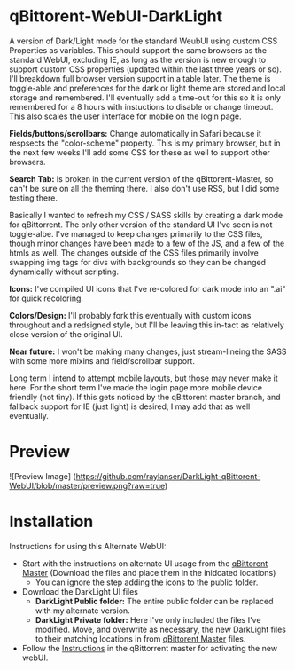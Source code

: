 # qBittorent-WebUI-DarkLight
A version of Dark/Light mode for the standard WeubUI using custom CSS Properties as variables. This should support the same browsers as the standard WebUI, excluding IE, as long as the version is new enough to support custom CSS properties (updated within the last three years or so). I'll breakdown full browser version support in a table later. The theme is toggle-able and preferences for the dark or light theme are stored and local storage and remembered. I'll eventually add a time-out for this so it is only remembered for a 8 hours with instuctions to disable or change timeout. This also scales the user interface for mobile on the login page.

**Fields/buttons/scrollbars:** Change automatically in Safari because it respsects the "color-scheme" property. This is my primary browser, but in the next few weeks I'll add some CSS for these as well to support other browsers.

**Search Tab:** Is broken in the current version of the qBittorent-Master, so can't be sure on all the theming there. I also don't use RSS, but I did some testing there.

Basically I wanted to refresh my CSS / SASS skills by creating a dark mode for qBittorrent. The only other version of the standard UI I've seen is not toggle-albe. I've managed to keep changes primarily to the CSS files, though minor changes have been made to a few of the JS, and a few of the htmls as well. The changes outside of the CSS files primarily involve swapping img tags for divs with backgrounds so they can be changed dynamically without scripting.

**Icons:** I've compiled UI icons that I've re-colored for dark mode into an ".ai" for quick recoloring.

**Colors/Design:** I'll probably fork this eventually with custom icons throughout and a redsigned style, but I'll be leaving this in-tact as  relatively close version of the original UI.

**Near future:** I won't be making many changes, just stream-lineing the SASS with some more mixins and field/scrollbar support. 

Long term I intend to attempt mobile layouts, but those may never make it here. For the short term I've made the login page more mobile device friendly (not tiny). If this gets noticed by the qBittorent master branch, and fallback support for IE (just light) is desired, I may add that as well eventually.

# Preview
![Preview Image]
(https://github.com/raylanser/DarkLight-qBittorent-WebUI/blob/master/preview.png?raw=true)

# Installation
Instructions for using this Alternate WebUI:
* Start with the instructions on alternate UI usage from the [qBittorent Master](https://github.com/qbittorrent/qBittorrent/wiki/Developing-alternate-WebUIs-(WIP)) (Download the files and place them in the inidcated locations)
	* You can ignore the step adding the icons to the public folder.
* Download the DarkLight UI files
	* **DarkLight Public folder:** The entire public folder can be replaced with my alternate version.
	* **DarkLight Private folder:** Here I've only included the files I've modified. Move, and overwrite as necessary, the new DarkLight files to their matching locations in from [qBittorent Master](https://github.com/qbittorrent/qBittorrent/wiki/Developing-alternate-WebUIs-(WIP)) files.
* Follow the [Instructions](https://github.com/qbittorrent/qBittorrent/wiki/Alternate-WebUI-usage) in the qBittorrent master for activating the new webUI.
